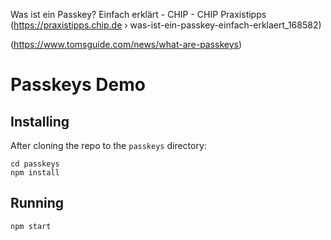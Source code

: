 Was ist ein Passkey? Einfach erklärt - CHIP - CHIP Praxistipps
(https://praxistipps.chip.de › was-ist-ein-passkey-einfach-erklaert_168582)

(https://www.tomsguide.com/news/what-are-passkeys)

# Passkeys Demo

## Installing
After cloning the repo to the `passkeys` directory:
```
cd passkeys
npm install
```

## Running
```
npm start
```
